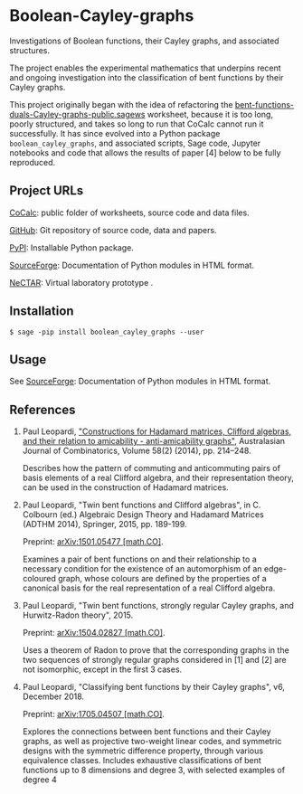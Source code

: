 # Boolean-Cayley-graphs

Investigations of Boolean functions, their Cayley graphs, and associated structures.

The project enables the experimental mathematics that underpins recent and ongoing investigation into the classification of bent functions by their Cayley graphs.

This project originally began with the idea of refactoring the [bent-functions-duals-Cayley-graphs-public.sagews](https://cloud.sagemath.com/projects/80f4c9e7-8a37-4f59-82e7-aa179ec0b652/files/public/bent-functions-duals-Cayley-graphs-public.sagews)
worksheet, because it is too long, poorly structured, and takes so long to run that CoCalc cannot run it successfully.
It has since evolved into a Python package `boolean_cayley_graphs`, and associated scripts, Sage code, Jupyter notebooks and code that allows the results
of paper [4] below to be fully reproduced.

## Project URLs

[CoCalc](https://cocalc.com/projects/80f4c9e7-8a37-4f59-82e7-aa179ec0b652/files/Boolean-Cayley-graphs/?session=default): public folder of worksheets, source code and data files.

[GitHub](https://github.com/penguian/Boolean-Cayley-graphs): Git repository of source code, data and papers.

[PyPI](https://pypi.org/project/boolean-cayley-graphs): Installable Python package.

[SourceForge](https://boolean-cayley-graphs.sourceforge.io/): Documentation of Python modules in HTML format.

[NeCTAR](http://vm-130-56-248-117.nci.org.au/bfcg/): Virtual laboratory prototype .

## Installation

```
$ sage -pip install boolean_cayley_graphs --user
```

## Usage

See [SourceForge](https://boolean-cayley-graphs.sourceforge.io/): Documentation of Python modules in HTML format.

## References

1. Paul Leopardi, ["Constructions for Hadamard matrices, Clifford algebras, and their relation to amicability - anti-amicability graphs"](http://ajc.maths.uq.edu.au/pdf/58/ajc_v58_p214.pdf),
Australasian Journal of Combinatorics, Volume 58(2) (2014), pp. 214–248.

   Describes how the pattern of commuting and anticommuting pairs of basis elements of a real Clifford algebra, and their representation theory, can be used in the construction of Hadamard matrices.

2. Paul Leopardi, "Twin bent functions and Clifford algebras", in C. Colbourn (ed.) Algebraic Design Theory and Hadamard Matrices (ADTHM 2014), Springer, 2015, pp. 189-199.

   Preprint:  [arXiv:1501.05477 [math.CO]](http://arxiv.org/abs/1501.05477).

   Examines a pair of bent functions on and their relationship to a necessary condition for the existence of an automorphism of an edge-coloured graph, whose colours are defined by the properties of a canonical basis for the real representation of a real Clifford algebra.

3. Paul Leopardi, "Twin bent functions, strongly regular Cayley graphs, and Hurwitz-Radon theory", 2015.

   Preprint: [arXiv:1504.02827 [math.CO]](http://arxiv.org/abs/1504.02827).

   Uses a theorem of Radon to prove that the corresponding graphs in the two sequences of strongly regular graphs considered in [1] and [2] are not isomorphic, except in the first 3 cases.

4. Paul Leopardi, "Classifying bent functions by their Cayley graphs", v6, December 2018.

   Preprint: [arXiv:1705.04507 [math.CO]](http://arxiv.org/abs/1705.04507).

   Explores the connections between bent functions and their Cayley graphs, as well as projective two-weight linear codes, and symmetric designs with the symmetric difference property, through various equivalence classes. Includes exhaustive classifications of bent functions up to 8 dimensions and degree 3, with selected examples of degree 4

